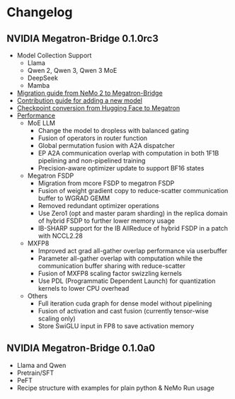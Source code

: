 # Changelog

## NVIDIA Megatron-Bridge 0.1.0rc3

* Model Collection Support
  * Llama
  * Qwen 2, Qwen 3, Qwen 3 MoE
  * DeepSeek
  * Mamba
* [Migration guide from NeMo 2 to Megatron-Bridge](https://docs.nvidia.com/nemo/megatron-bridge/0.1.0/nemo2-migration-guide.html)
* [Contribution guide for adding a new model](https://docs.nvidia.com/nemo/megatron-bridge/0.1.0/adding-new-models.html)
* [Checkpoint conversion from Hugging Face to Megatron](https://github.com/NVIDIA-NeMo/Megatron-Bridge/tree/main/src/megatron/bridge/models/conversion)
* [Performance](https://docs.nvidia.com/nemo/megatron-bridge/0.1.0/performance-summary.html)
  * MoE LLM
    * Change the model to dropless with balanced gating
    * Fusion of operators in router function
    * Global permutation fusion with A2A dispatcher
    * EP A2A communication overlap with computation in both 1F1B pipelining and non-pipelined training
    * Precision-aware optimizer update to support BF16 states
  * Megatron FSDP
    * Migration from mcore FSDP to megatron FSDP
    * Fusion of weight gradient copy to reduce-scatter communication buffer to WGRAD GEMM
    * Removed redundant optimizer operations
    * Use Zero1 (opt and master param sharding) in the replica domain of hybrid FSDP to further lower memory usage
    * IB-SHARP support for the IB AllReduce of hybrid FSDP in a patch with NCCL2.28
  * MXFP8
    * Improved act grad all-gather overlap performance via userbuffer
    * Parameter all-gather overlap with computation while the communication buffer sharing with reduce-scatter
    * Fusion of MXFP8 scaling factor swizzling kernels
    * Use PDL (Programmatic Dependent Launch) for quantization kernels to lower CPU overhead
  * Others
    * Full iteration cuda graph for dense model without pipelining
    * Fusion of activation and cast fusion (currently tensor-wise scaling only)
    * Store SwiGLU input in FP8 to save activation memory

## NVIDIA Megatron-Bridge 0.1.0a0

* Llama and Qwen
* Pretrain/SFT
* PeFT  
* Recipe structure with examples for plain python & NeMo Run usage
